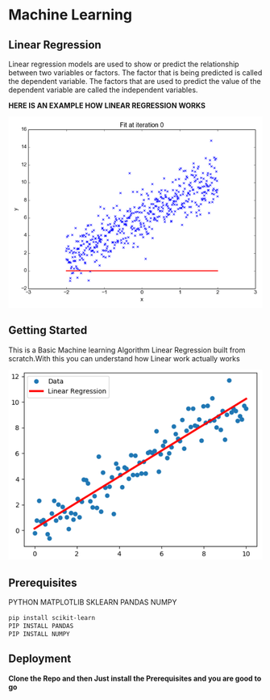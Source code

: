 # Machine Learning
## Linear Regression
Linear regression models are used to show or predict the relationship between two variables or factors. The factor that is being predicted
is called the dependent variable. The factors that are used to predict the value of the dependent variable are called the independent variables.


**HERE IS AN EXAMPLE HOW LINEAR REGRESSION WORKS**

<p align="center">
  <img src="Example/Linear Reg working.gif">
</p>

## Getting Started 
This is a Basic Machine learning Algorithm Linear Regression built from scratch.With this you can understand how Linear work actually works

<p align="center">
  <img src="Example/Linear Regresion line.png">
</p>


## Prerequisites

PYTHON
MATPLOTLIB
SKLEARN
PANDAS
NUMPY


```
pip install scikit-learn
PIP INSTALL PANDAS
PIP INSTALL NUMPY
```

## Deployment

**Clone the Repo and then Just install the Prerequisites and you are good to go**
